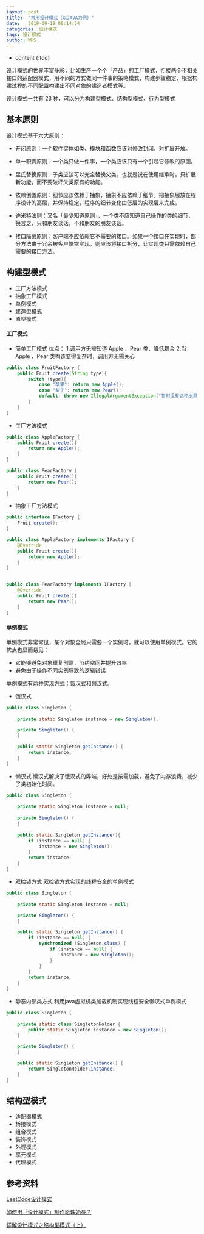 ```yaml
---
layout: post
title:  "常用设计模式（以JAVA为例）"
date:   2019-09-19 08:14:54
categories: 设计模式
tags: 设计模式 
author: WHS
---
```


* content
{:toc}

设计模式的世界丰富多彩，比如生产一个个「产品」的工厂模式，衔接两个不相关接口的适配器模式，用不同的方式做同一件事的策略模式，构建步骤稳定、根据构建过程的不同配置构建出不同对象的建造者模式等。

设计模式一共有 23 种，可以分为构建型模式、结构型模式、行为型模式






## 基本原则
设计模式基于六大原则：
* 开闭原则：一个软件实体如类、模块和函数应该对修改封闭，对扩展开放。

* 单一职责原则：一个类只做一件事，一个类应该只有一个引起它修改的原因。

* 里氏替换原则：子类应该可以完全替换父类。也就是说在使用继承时，只扩展新功能，而不要破坏父类原有的功能。

* 依赖倒置原则：细节应该依赖于抽象，抽象不应依赖于细节。把抽象层放在程序设计的高层，并保持稳定，程序的细节变化由低层的实现层来完成。

* 迪米特法则：又名「最少知道原则」，一个类不应知道自己操作的类的细节，换言之，只和朋友谈话，不和朋友的朋友谈话。

* 接口隔离原则：客户端不应依赖它不需要的接口。如果一个接口在实现时，部分方法由于冗余被客户端空实现，则应该将接口拆分，让实现类只需依赖自己需要的接口方法。

## 构建型模式
* 工厂方法模式
* 抽象工厂模式
* 单例模式
* 建造型模式
* 原型模式
#### 工厂模式
* 简单工厂模式
  优点：
  1.调用方无需知道 Apple 、Pear 类，降低耦合
  2.当Apple 、Pear 类构造变得复杂时，调用方无需关心
  
```java
public class FruitFactory {
    public Fruit create(String type){
        switch (type){
            case "苹果": return new Apple();
            case "梨子": return new Pear();
            default: throw new IllegalArgumentException("暂时没有这种水果");
        }
    }
}
```

* 工厂方法模式

```java
public class AppleFactory {
    public Fruit create(){
        return new Apple();
    }
}

public class PearFactory {
    public Fruit create(){
        return new Pear();
    }
}
```
* 抽象工厂方法模式

```java
public interface IFactory {
    Fruit create();
}

public class AppleFactory implements IFactory {
    @Override
    public Fruit create(){
        return new Apple();
    }
}


public class PearFactory implements IFactory {
    @Override
    public Fruit create(){
        return new Pear();
    }
}
```

#### 单例模式
单例模式非常常见，某个对象全局只需要一个实例时，就可以使用单例模式。它的优点也显而易见：
* 它能够避免对象重复创建，节约空间并提升效率
* 避免由于操作不同实例导致的逻辑错误

单例模式有两种实现方式：饿汉式和懒汉式。
* 饿汉式

```java
public class Singleton {
  
    private static Singleton instance = new Singleton();

    private Singleton() {
    }

    public static Singleton getInstance() {
        return instance;
    }
}
```
* 懒汉式
懒汉式解决了饿汉式的弊端，好处是按需加载，避免了内存浪费，减少了类初始化时间。

```java
public class Singleton {
  
    private static Singleton instance = null;
  
    private Singleton() {
    }
    
    public static Singleton getInstance(){
        if (instance == null) {
            instance = new Singleton();
        }
        return instance;
    }
}
```


* 双检锁方式
双检锁方式实现的线程安全的单例模式

```java
public class Singleton {
    
    private static Singleton instance = null;

    private Singleton() {
    }

    public static Singleton getInstance() {
        if (instance == null) {
            synchronized (Singleton.class) {
                if (instance == null) {
                    instance = new Singleton();
                }
            }
        }
        return instance;
    }
}
```

* 静态内部类方式
利用java虚拟机类加载机制实现线程安全懒汉式单例模式

```java
public class Singleton {
    
    private static class SingletonHolder {
        public static Singleton instance = new Singleton();
    }

    private Singleton() {
    }

    public static Singleton getInstance() {
        return SingletonHolder.instance;
    }
}
```

## 结构型模式

* 适配器模式
* 桥接模式
* 组合模式
* 装饰模式
* 外观模式
* 享元模式
* 代理模式

## 参考资料

[LeetCode设计模式](https://mp.weixin.qq.com/mp/appmsgalbum?__biz=MzI4Mzc5NDk4MA==&action=getalbum&album_id=1461125104968318982&scene=173&from_msgid=2247486859&from_itemidx=1&count=3#wechat_redirect)

[如何用「设计模式」制作珍珠奶茶？](https://mp.weixin.qq.com/s/QWM079Z_zoU_2WxsMxw48g)

[详解设计模式之结构型模式（上）](https://mp.weixin.qq.com/s/0PTiheUOw3FKJ6kKFZte-Q)